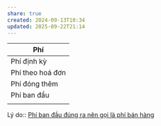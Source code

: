```yaml
---
share: true
created: 2024-09-13T10:34
updated: 2025-09-22T21:14
---
```

| Phí              |
| ---------------- |
| Phí định kỳ      |
| Phí theo hoá đơn |
| Phí đóng thêm    |
| Phí ban đầu      |
|                  |
Lý do:: [Phí ban đầu đúng ra nên gọi là phí bán hàng](./Ph%C3%AD%20ban%20%C4%91%E1%BA%A7u%20%C4%91%C3%BAng%20ra%20n%C3%AAn%20g%E1%BB%8Di%20l%C3%A0%20ph%C3%AD%20b%C3%A1n%20h%C3%A0ng.md)


